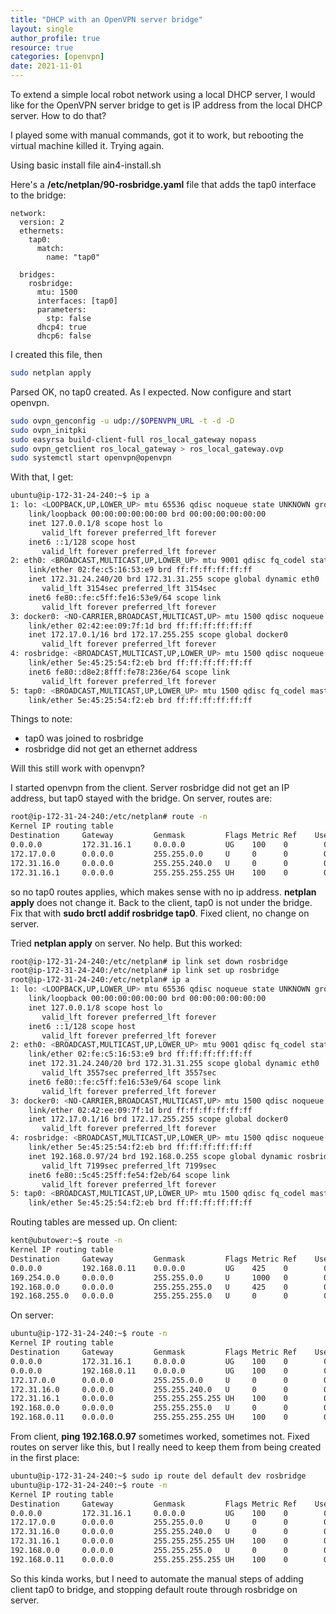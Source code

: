 ```yaml
---
title: "DHCP with an OpenVPN server bridge"
layout: single
author_profile: true
resource: true
categories: [openvpn]
date: 2021-11-01
---
```

To extend a simple local robot network using a local DHCP server, I would like for the OpenVPN server bridge to get is IP address from the local DHCP server. How to do that?

I played some with manual commands, got it to work, but rebooting the virtual machine killed it. Trying again.

Using basic install file ain4-install.sh

Here's a **/etc/netplan/90-rosbridge.yaml** file that adds the tap0 interface to the bridge:
```
network:
  version: 2
  ethernets:
    tap0:
      match:
        name: "tap0"

  bridges:
    rosbridge:
      mtu: 1500
      interfaces: [tap0]
      parameters:
        stp: false
      dhcp4: true
      dhcp6: false
```
I created this file, then
```bash
sudo netplan apply
```
Parsed OK, no tap0 created. As I expected. Now configure and start openvpn.
```bash
sudo ovpn_genconfig -u udp://$OPENVPN_URL -t -d -D
sudo ovpn_initpki
sudo easyrsa build-client-full ros_local_gateway nopass
sudo ovpn_getclient ros_local_gateway > ros_local_gateway.ovp
sudo systemctl start openvpn@openvpn
```
With that, I get:
```bash
ubuntu@ip-172-31-24-240:~$ ip a
1: lo: <LOOPBACK,UP,LOWER_UP> mtu 65536 qdisc noqueue state UNKNOWN group default qlen 1000
    link/loopback 00:00:00:00:00:00 brd 00:00:00:00:00:00
    inet 127.0.0.1/8 scope host lo
       valid_lft forever preferred_lft forever
    inet6 ::1/128 scope host 
       valid_lft forever preferred_lft forever
2: eth0: <BROADCAST,MULTICAST,UP,LOWER_UP> mtu 9001 qdisc fq_codel state UP group default qlen 1000
    link/ether 02:fe:c5:16:53:e9 brd ff:ff:ff:ff:ff:ff
    inet 172.31.24.240/20 brd 172.31.31.255 scope global dynamic eth0
       valid_lft 3154sec preferred_lft 3154sec
    inet6 fe80::fe:c5ff:fe16:53e9/64 scope link 
       valid_lft forever preferred_lft forever
3: docker0: <NO-CARRIER,BROADCAST,MULTICAST,UP> mtu 1500 qdisc noqueue state DOWN group default 
    link/ether 02:42:ee:09:7f:1d brd ff:ff:ff:ff:ff:ff
    inet 172.17.0.1/16 brd 172.17.255.255 scope global docker0
       valid_lft forever preferred_lft forever
4: rosbridge: <BROADCAST,MULTICAST,UP,LOWER_UP> mtu 1500 qdisc noqueue state UP group default qlen 1000
    link/ether 5e:45:25:54:f2:eb brd ff:ff:ff:ff:ff:ff
    inet6 fe80::d8e2:8fff:fe78:236e/64 scope link 
       valid_lft forever preferred_lft forever
5: tap0: <BROADCAST,MULTICAST,UP,LOWER_UP> mtu 1500 qdisc fq_codel master rosbridge state UNKNOWN group default qlen 100
    link/ether 5e:45:25:54:f2:eb brd ff:ff:ff:ff:ff:ff
```
Things to note:
- tap0 was joined to rosbridge
- rosbridge did not get an ethernet address

Will this still work with openvpn?

I started openvpn from the client. Server rosbridge did not get an IP address, but tap0 stayed with the bridge. On server, routes are:
```bash
root@ip-172-31-24-240:/etc/netplan# route -n
Kernel IP routing table
Destination     Gateway         Genmask         Flags Metric Ref    Use Iface
0.0.0.0         172.31.16.1     0.0.0.0         UG    100    0        0 eth0
172.17.0.0      0.0.0.0         255.255.0.0     U     0      0        0 docker0
172.31.16.0     0.0.0.0         255.255.240.0   U     0      0        0 eth0
172.31.16.1     0.0.0.0         255.255.255.255 UH    100    0        0 eth0
```
so no tap0 routes applies, which makes sense with no ip address. **netplan apply** does not change it. Back to the client, tap0 is not under the bridge. Fix that with **sudo brctl addif rosbridge tap0**. Fixed client, no change on server.

Tried **netplan apply** on server. No help. But this worked:
```bash
root@ip-172-31-24-240:/etc/netplan# ip link set down rosbridge
root@ip-172-31-24-240:/etc/netplan# ip link set up rosbridge
root@ip-172-31-24-240:/etc/netplan# ip a
1: lo: <LOOPBACK,UP,LOWER_UP> mtu 65536 qdisc noqueue state UNKNOWN group default qlen 1000
    link/loopback 00:00:00:00:00:00 brd 00:00:00:00:00:00
    inet 127.0.0.1/8 scope host lo
       valid_lft forever preferred_lft forever
    inet6 ::1/128 scope host 
       valid_lft forever preferred_lft forever
2: eth0: <BROADCAST,MULTICAST,UP,LOWER_UP> mtu 9001 qdisc fq_codel state UP group default qlen 1000
    link/ether 02:fe:c5:16:53:e9 brd ff:ff:ff:ff:ff:ff
    inet 172.31.24.240/20 brd 172.31.31.255 scope global dynamic eth0
       valid_lft 3557sec preferred_lft 3557sec
    inet6 fe80::fe:c5ff:fe16:53e9/64 scope link 
       valid_lft forever preferred_lft forever
3: docker0: <NO-CARRIER,BROADCAST,MULTICAST,UP> mtu 1500 qdisc noqueue state DOWN group default 
    link/ether 02:42:ee:09:7f:1d brd ff:ff:ff:ff:ff:ff
    inet 172.17.0.1/16 brd 172.17.255.255 scope global docker0
       valid_lft forever preferred_lft forever
4: rosbridge: <BROADCAST,MULTICAST,UP,LOWER_UP> mtu 1500 qdisc noqueue state UP group default qlen 1000
    link/ether 5e:45:25:54:f2:eb brd ff:ff:ff:ff:ff:ff
    inet 192.168.0.97/24 brd 192.168.0.255 scope global dynamic rosbridge
       valid_lft 7199sec preferred_lft 7199sec
    inet6 fe80::5c45:25ff:fe54:f2eb/64 scope link 
       valid_lft forever preferred_lft forever
5: tap0: <BROADCAST,MULTICAST,UP,LOWER_UP> mtu 1500 qdisc fq_codel master rosbridge state UNKNOWN group default qlen 100
    link/ether 5e:45:25:54:f2:eb brd ff:ff:ff:ff:ff:ff
```
Routing tables are messed up. On client:
```bash
kent@ubutower:~$ route -n
Kernel IP routing table
Destination     Gateway         Genmask         Flags Metric Ref    Use Iface
0.0.0.0         192.168.0.11    0.0.0.0         UG    425    0        0 rosbridge
169.254.0.0     0.0.0.0         255.255.0.0     U     1000   0        0 eno1
192.168.0.0     0.0.0.0         255.255.255.0   U     425    0        0 rosbridge
192.168.255.0   0.0.0.0         255.255.255.0   U     0      0        0 tap0
```
On server:
```bash
ubuntu@ip-172-31-24-240:~$ route -n
Kernel IP routing table
Destination     Gateway         Genmask         Flags Metric Ref    Use Iface
0.0.0.0         172.31.16.1     0.0.0.0         UG    100    0        0 eth0
0.0.0.0         192.168.0.11    0.0.0.0         UG    100    0        0 rosbridge
172.17.0.0      0.0.0.0         255.255.0.0     U     0      0        0 docker0
172.31.16.0     0.0.0.0         255.255.240.0   U     0      0        0 eth0
172.31.16.1     0.0.0.0         255.255.255.255 UH    100    0        0 eth0
192.168.0.0     0.0.0.0         255.255.255.0   U     0      0        0 rosbridge
192.168.0.11    0.0.0.0         255.255.255.255 UH    100    0        0 rosbridge
```
From client, **ping 192.168.0.97** sometimes worked, sometimes not. Fixed routes on server like this, but I really need to keep them from being created in the first place:
```bash
ubuntu@ip-172-31-24-240:~$ sudo ip route del default dev rosbridge
ubuntu@ip-172-31-24-240:~$ route -n
Kernel IP routing table
Destination     Gateway         Genmask         Flags Metric Ref    Use Iface
0.0.0.0         172.31.16.1     0.0.0.0         UG    100    0        0 eth0
172.17.0.0      0.0.0.0         255.255.0.0     U     0      0        0 docker0
172.31.16.0     0.0.0.0         255.255.240.0   U     0      0        0 eth0
172.31.16.1     0.0.0.0         255.255.255.255 UH    100    0        0 eth0
192.168.0.0     0.0.0.0         255.255.255.0   U     0      0        0 rosbridge
192.168.0.11    0.0.0.0         255.255.255.255 UH    100    0        0 rosbridge
```
So this kinda works, but I need to automate the manual steps of adding client tap0 to bridge, and stopping default route through rosbridge on server.
